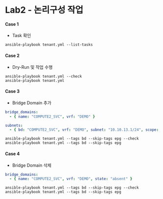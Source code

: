 # Lab2 - 논리구성 작업

#### Case 1

- Task 확인

```
ansible-playbook tenant.yml --list-tasks
```

#### Case 2

- Dry-Run 및 작업 수행

```
ansible-playbook tenant.yml --check
ansible-playbook tenant.yml
```

#### Case 3

- Bridge Domain 추가

```yaml
bridge_domains:
  - { name: "COMPUTE2_SVC", vrf: "DEMO" }

subnets:
  - { bd: "COMPUTE2_SVC", vrf: "DEMO", subnet: "10.10.13.1/24", scope: "public" }
```

```
ansible-playbook tenant.yml --tags bd --skip-tags epg --check
ansible-playbook tenant.yml --tags bd --skip-tags epg
```

#### Case 4

- Bridge Domain 삭제

```yaml
bridge_domains:
  - { name: "COMPUTE2_SVC", vrf: "DEMO", state: "absent" }
```

```
ansible-playbook tenant.yml --tags bd --skip-tags epg --check
ansible-playbook tenant.yml --tags bd --skip-tags epg
```
